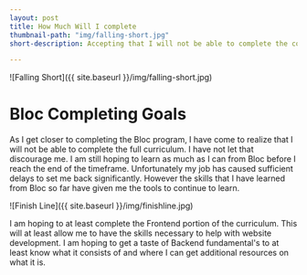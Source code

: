 ```yaml
---
layout: post
title: How Much Will I complete
thumbnail-path: "img/falling-short.jpg"
short-description: Accepting that I will not be able to complete the course.

---
```



![Falling Short]({{ site.baseurl }}/img/falling-short.jpg)


# Bloc Completing Goals
As I get closer to completing the Bloc program, I have come to realize that I will not be able to complete the full curriculum.  I have not let that discourage me.  I am still hoping to learn as much as I can from Bloc before I reach the end of the timeframe.  Unfortunately my job has caused sufficient delays to set me back significantly.  However the skills that I have learned from Bloc so far have given me the tools to continue to learn.

![Finish Line]({{ site.baseurl }}/img/finishline.jpg)

I am hoping to at least complete the Frontend portion of the curriculum.  This will at least allow me to have the skills necessary to help with website development.  I am hoping to get a taste of Backend fundamental's to at least know what it consists of and where I can get additional resources on what it is.
